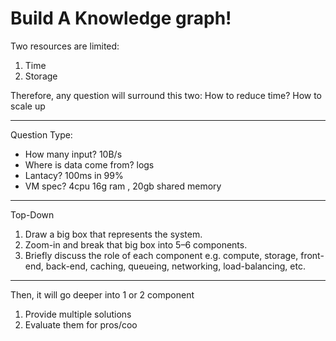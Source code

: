 # Build A Knowledge graph!
Two resources are limited: 
1. Time
2. Storage
 
Therefore, any question will surround this two:
How to reduce time?
How to scale up


------
Question Type:
- How many input? 10B/s
- Where is data come from? logs
- Lantacy? 100ms in 99%
- VM spec?  4cpu 16g ram , 20gb shared memory


--------
Top-Down
1.  Draw a big box that represents the system.
2.  Zoom-in and break that big box into 5–6 components.
3.  Briefly discuss the role of each component e.g. compute, storage, front-end, back-end, caching,  queueing, networking, load-balancing, etc.
-----

Then, it will go deeper into 1 or 2 component
 1. Provide multiple solutions
 2. Evaluate them for pros/coo

<!--stackedit_data:
eyJoaXN0b3J5IjpbLTE1MTYwNjg1MjMsLTExMzg0ODI5ODYsLT
QzNzA2ODEwMSwtMTEzODQzODY5NCwxODY4MjY1NDk1LC0xNjAx
ODc1Mzg3XX0=
-->